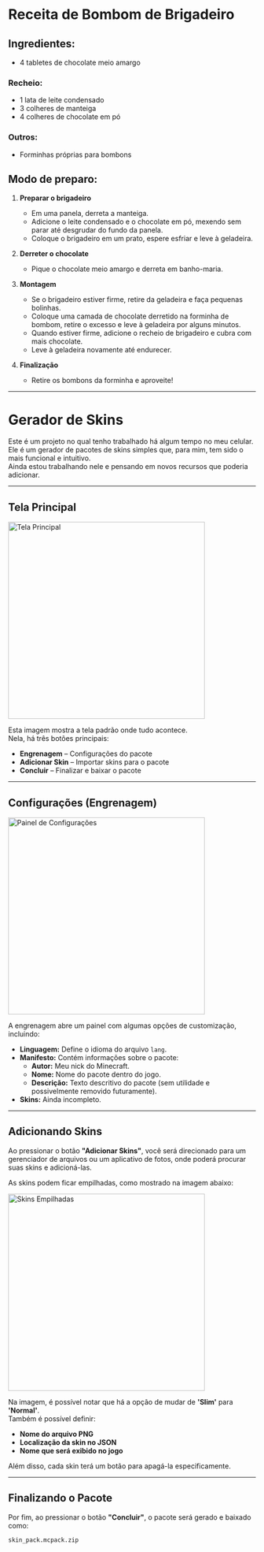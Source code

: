 # Receita de Bombom de Brigadeiro

## Ingredientes:
- 4 tabletes de chocolate meio amargo

### Recheio:
- 1 lata de leite condensado
- 3 colheres de manteiga
- 4 colheres de chocolate em pó

### Outros:
- Forminhas próprias para bombons

## Modo de preparo:
1. **Preparar o brigadeiro**  
   - Em uma panela, derreta a manteiga.  
   - Adicione o leite condensado e o chocolate em pó, mexendo sem parar até desgrudar do fundo da panela.  
   - Coloque o brigadeiro em um prato, espere esfriar e leve à geladeira.  

2. **Derreter o chocolate**  
   - Pique o chocolate meio amargo e derreta em banho-maria.  

3. **Montagem**  
   - Se o brigadeiro estiver firme, retire da geladeira e faça pequenas bolinhas.  
   - Coloque uma camada de chocolate derretido na forminha de bombom, retire o excesso e leve à geladeira por alguns minutos.  
   - Quando estiver firme, adicione o recheio de brigadeiro e cubra com mais chocolate.  
   - Leve à geladeira novamente até endurecer.  

4. **Finalização**  
   - Retire os bombons da forminha e aproveite! 



<hr>

# Gerador de Skins  

Este é um projeto no qual tenho trabalhado há algum tempo no meu celular.  
Ele é um gerador de pacotes de skins simples que, para mim, tem sido o mais funcional e intuitivo.  
Ainda estou trabalhando nele e pensando em novos recursos que poderia adicionar.  

---

## Tela Principal  

<img src="app/.0_0/Tela.png" alt="Tela Principal" width="400">  

Esta imagem mostra a tela padrão onde tudo acontece.  
Nela, há três botões principais:  
- **Engrenagem** – Configurações do pacote  
- **Adicionar Skin** – Importar skins para o pacote  
- **Concluir** – Finalizar e baixar o pacote  

---

## Configurações (Engrenagem)  

<img src="app/.0_0/Tela com o painel a mostra.png" alt="Painel de Configurações" width="400">  

A engrenagem abre um painel com algumas opções de customização, incluindo:  

- **Linguagem:** Define o idioma do arquivo `lang`.  
- **Manifesto:** Contém informações sobre o pacote:  
  - **Autor:** Meu nick do Minecraft.  
  - **Nome:** Nome do pacote dentro do jogo.  
  - **Descrição:** Texto descritivo do pacote (sem utilidade e possivelmente removido futuramente).  
- **Skins:** Ainda incompleto.  

---

## Adicionando Skins  

Ao pressionar o botão **"Adicionar Skins"**, você será direcionado para um gerenciador de arquivos ou um aplicativo de fotos, onde poderá procurar suas skins e adicioná-las.  

As skins podem ficar empilhadas, como mostrado na imagem abaixo:  

<img src="app/.0_0/Skins foto.png" alt="Skins Empilhadas" width="400">  

Na imagem, é possível notar que há a opção de mudar de **'Slim'** para **'Normal'**.  
Também é possível definir:  
- **Nome do arquivo PNG**  
- **Localização da skin no JSON**  
- **Nome que será exibido no jogo**  

Além disso, cada skin terá um botão para apagá-la especificamente.  

---

## Finalizando o Pacote  

Por fim, ao pressionar o botão **"Concluir"**, o pacote será gerado e baixado como:  

```txt
skin_pack.mcpack.zip
